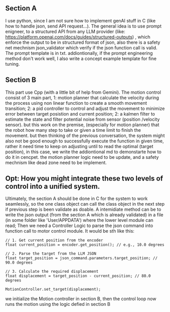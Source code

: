 ## Section A

I use python, since I am not sure how to implement genAI stuff in C (like how to handle json, send API request...). The general idea is to use prompt enigneer, to a structured API from any LLM provider (like: https://platform.openai.com/docs/guides/structured-outputs) , which enforce the output to be in structured format of json, also there is a safety net mechnism json_validator which verify if the json function call is valid. The prompt template is in txt. addiontionally, if the prompt engineering method don't work well, I also write a concept example template for fine tuning.

## Section B

This part use Cpp (with a little bit of help from Gemini). The motion control consist of 3 main part, 1: motion planner that calculate the velocity during the process using non linear function to create a smooth movement transition; 2: a pid controller to control and adjust the movement to minimize error between target posistion and current position; 2: a kalmen filter to estimate the state and filter potential noise from sensor (position /velocity sensor). but this work on the premise, (especially for motion planner) that the robot how many step to take or given a time limit to finish the movement. but then thinking of the previous conversation, the system might also not be good enough to successfully execute the function in given time, rather it need time to keep on adjusting until to read the optimal (target position), in this case, we write the addiontional md to demonstarte how to do it in cencpet. the motion planner logic need to be update, and a safety mechnism like dead zone need to be implement.

## Opt: How you might integrate these two levels of control into a unified system.
Ultimately, the section A should be done in C for the system to work seamlessly, so the one class object can call the class object in the next step if previous step is been validate as doable. A intemidiate method can be to write the json output (from the section A which is already validated) in a file (in some folder like 'User/APPDATA') where the lower level module can read; Then we need a Controller Logic to parse the json command into function call to motor control module. It would be sth like this:
```
// 1. Get current position from the encoder
float current_position = encoder.get_position(); // e.g., 10.0 degrees

// 2. Parse the target from the LLM JSON
float target_position = json_command.parameters.target_position; // 90.0 degrees

// 3. Calculate the required displacement
float displacement = target_position - current_position; // 80.0 degrees

MotionController.set_target(displacement);
```
we initialize the Motion controller in section B, then the control loop now runs the motion using the logic defied in section B

